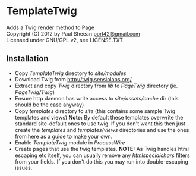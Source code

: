 TemplateTwig
============

Adds a Twig render method to Page  
Copyright (C) 2012 by Paul Sheean porl42@gmail.com  
Licensed under GNU/GPL v2, see LICENSE.TXT

Installation
------------

* Copy *TemplateTwig* directory to *site/modules*
* Download Twig from http://twig.sensiolabs.org/
* Extract and copy *Twig* directory from *lib* to *PageTwig* directory (ie. *PageTwig/Twig*)
* Ensure http daemon has write access to *site/assets/cache* dir (this should be the case anyway)
* Copy *templates* directory to *site* (this contains some sample Twig templates and views)
	**Note:** By default these templates overwrite the standard site-default ones to use twig.
	If you don't want this then just create the *templates* and *templates/views* directories
	and use the ones from here as a guide to make your own.
* Enable *TemplateTwig* module in *ProcessWire*
* Create pages that use the twig templates.
	**NOTE:** As Twig handles html escaping etc itself, you can usually remove any *htmlspecialchars* filters from your fields.
	If you don't do this you may run into double-escaping issues.